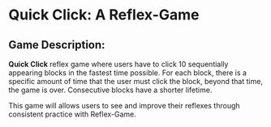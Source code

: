 # Quick Click: A Reflex-Game
## Game Description:
**Quick Click** reflex game where users have to click 10 sequentially appearing blocks in the fastest time possible. 
For each block, there is a specific amount of time that the user must click the block, beyond that time, the game is over.
Consecutive blocks have a shorter lifetime.

This game will allows users to see and improve their reflexes through consistent practice with Reflex-Game.
